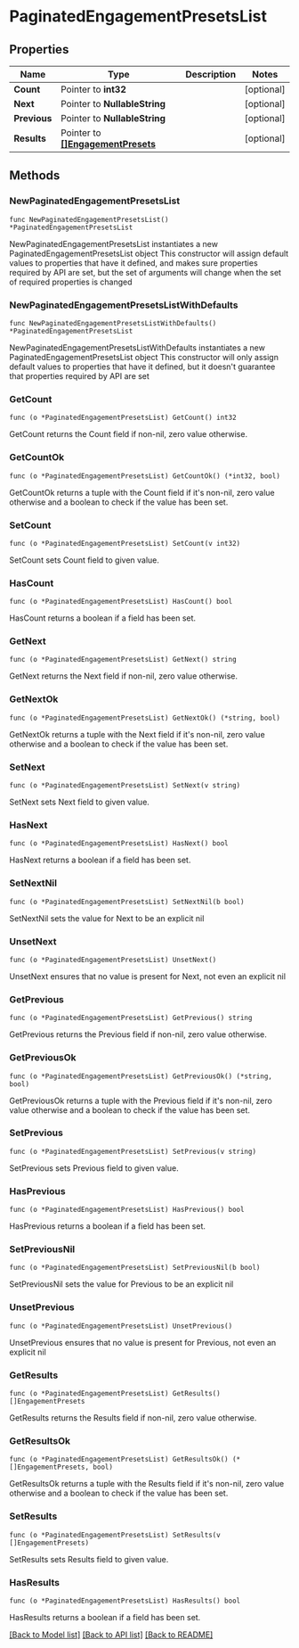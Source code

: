 # PaginatedEngagementPresetsList

## Properties

Name | Type | Description | Notes
------------ | ------------- | ------------- | -------------
**Count** | Pointer to **int32** |  | [optional] 
**Next** | Pointer to **NullableString** |  | [optional] 
**Previous** | Pointer to **NullableString** |  | [optional] 
**Results** | Pointer to [**[]EngagementPresets**](EngagementPresets.md) |  | [optional] 

## Methods

### NewPaginatedEngagementPresetsList

`func NewPaginatedEngagementPresetsList() *PaginatedEngagementPresetsList`

NewPaginatedEngagementPresetsList instantiates a new PaginatedEngagementPresetsList object
This constructor will assign default values to properties that have it defined,
and makes sure properties required by API are set, but the set of arguments
will change when the set of required properties is changed

### NewPaginatedEngagementPresetsListWithDefaults

`func NewPaginatedEngagementPresetsListWithDefaults() *PaginatedEngagementPresetsList`

NewPaginatedEngagementPresetsListWithDefaults instantiates a new PaginatedEngagementPresetsList object
This constructor will only assign default values to properties that have it defined,
but it doesn't guarantee that properties required by API are set

### GetCount

`func (o *PaginatedEngagementPresetsList) GetCount() int32`

GetCount returns the Count field if non-nil, zero value otherwise.

### GetCountOk

`func (o *PaginatedEngagementPresetsList) GetCountOk() (*int32, bool)`

GetCountOk returns a tuple with the Count field if it's non-nil, zero value otherwise
and a boolean to check if the value has been set.

### SetCount

`func (o *PaginatedEngagementPresetsList) SetCount(v int32)`

SetCount sets Count field to given value.

### HasCount

`func (o *PaginatedEngagementPresetsList) HasCount() bool`

HasCount returns a boolean if a field has been set.

### GetNext

`func (o *PaginatedEngagementPresetsList) GetNext() string`

GetNext returns the Next field if non-nil, zero value otherwise.

### GetNextOk

`func (o *PaginatedEngagementPresetsList) GetNextOk() (*string, bool)`

GetNextOk returns a tuple with the Next field if it's non-nil, zero value otherwise
and a boolean to check if the value has been set.

### SetNext

`func (o *PaginatedEngagementPresetsList) SetNext(v string)`

SetNext sets Next field to given value.

### HasNext

`func (o *PaginatedEngagementPresetsList) HasNext() bool`

HasNext returns a boolean if a field has been set.

### SetNextNil

`func (o *PaginatedEngagementPresetsList) SetNextNil(b bool)`

 SetNextNil sets the value for Next to be an explicit nil

### UnsetNext
`func (o *PaginatedEngagementPresetsList) UnsetNext()`

UnsetNext ensures that no value is present for Next, not even an explicit nil
### GetPrevious

`func (o *PaginatedEngagementPresetsList) GetPrevious() string`

GetPrevious returns the Previous field if non-nil, zero value otherwise.

### GetPreviousOk

`func (o *PaginatedEngagementPresetsList) GetPreviousOk() (*string, bool)`

GetPreviousOk returns a tuple with the Previous field if it's non-nil, zero value otherwise
and a boolean to check if the value has been set.

### SetPrevious

`func (o *PaginatedEngagementPresetsList) SetPrevious(v string)`

SetPrevious sets Previous field to given value.

### HasPrevious

`func (o *PaginatedEngagementPresetsList) HasPrevious() bool`

HasPrevious returns a boolean if a field has been set.

### SetPreviousNil

`func (o *PaginatedEngagementPresetsList) SetPreviousNil(b bool)`

 SetPreviousNil sets the value for Previous to be an explicit nil

### UnsetPrevious
`func (o *PaginatedEngagementPresetsList) UnsetPrevious()`

UnsetPrevious ensures that no value is present for Previous, not even an explicit nil
### GetResults

`func (o *PaginatedEngagementPresetsList) GetResults() []EngagementPresets`

GetResults returns the Results field if non-nil, zero value otherwise.

### GetResultsOk

`func (o *PaginatedEngagementPresetsList) GetResultsOk() (*[]EngagementPresets, bool)`

GetResultsOk returns a tuple with the Results field if it's non-nil, zero value otherwise
and a boolean to check if the value has been set.

### SetResults

`func (o *PaginatedEngagementPresetsList) SetResults(v []EngagementPresets)`

SetResults sets Results field to given value.

### HasResults

`func (o *PaginatedEngagementPresetsList) HasResults() bool`

HasResults returns a boolean if a field has been set.


[[Back to Model list]](../README.md#documentation-for-models) [[Back to API list]](../README.md#documentation-for-api-endpoints) [[Back to README]](../README.md)


